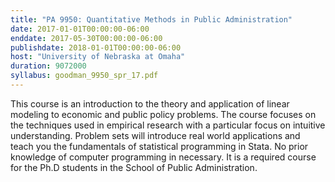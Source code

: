 ```yaml
---
title: "PA 9950: Quantitative Methods in Public Administration"
date: 2017-01-01T00:00:00-06:00
enddate: 2017-05-30T00:00:00-06:00
publishdate: 2018-01-01T00:00:00-06:00
host: "University of Nebraska at Omaha"
duration: 9072000
syllabus: goodman_9950_spr_17.pdf
---
```


This course is an introduction to the theory and application of linear modeling to economic and public policy problems. The course focuses on the techniques used in empirical research with a particular focus on intuitive understanding. Problem sets will introduce real world applications and teach you the fundamentals of statistical programming in Stata. No prior knowledge of computer programming in necessary. It is a required course for the Ph.D students in the School of Public Administration.
